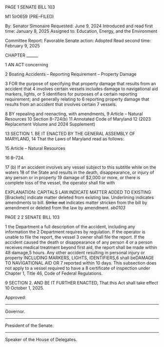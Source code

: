 PAGE 1
SENATE BILL 103

M1 5lr0659
(PRE–FILED)

By: Senator Simonaire
Requested: June 9, 2024
Introduced and read first time: January 8, 2025
Assigned to: Education, Energy, and the Environment

Committee Report: Favorable
Senate action: Adopted
Read second time: February 9, 2025

CHAPTER ______

1 AN ACT concerning

2 Boating Accidents – Reporting Requirement – Property Damage

3 FOR the purpose of specifying that property damage that results from an accident that
4 involves certain vessels includes damage to navigational aid markers, lights, or
5 identifiers for purposes of a certain reporting requirement; and generally relating to
6 reporting property damage that results from an accident that involves certain
7 vessels.

8 BY repealing and reenacting, with amendments,
9 Article – Natural Resources
10 Section 8–724(b)
11 Annotated Code of Maryland
12 (2023 Replacement Volume and 2024 Supplement)

13 SECTION 1. BE IT ENACTED BY THE GENERAL ASSEMBLY OF MARYLAND,
14 That the Laws of Maryland read as follows:

15 Article – Natural Resources

16 8–724.

17 (b) If an accident involves any vessel subject to this subtitle while on the waters
18 of the State and results in the death, disappearance, or injury of any person or in property
19 damage of $2,000 or more, or there is complete loss of the vessel, the operator shall file with

EXPLANATION: CAPITALS LAW.INDICATE MATTER ADDED TO EXISTING
[Brackets] indicate matter deleted from existing law.
Underlining indicates amendments to bill.
~~Strike~~ ~~out~~ indicates matter stricken from the bill by amendment or deleted from the law by
amendment. *sb0103*

PAGE 2
2 SENATE BILL 103

1 the Department a full description of the accident, including any information the
2 Department requires by regulation. If the operator is unable to file the report, the vessel
3 owner shall file the report. If the accident caused the death or disappearance of any person
4 or a person receives medical treatment beyond first aid, the report shall be made within 48
damage,5 hours. Any other accident resulting in personal injury or property INCLUDING
MARKERS, LIGHTS, IDENTIFIERS,6 shall beDAMAGE TO NAVIGATIONAL AID OR
7 reported within 10 days. This subsection does not apply to a vessel required to have a
8 certificate of inspection under Chapter 1, Title 46, Code of Federal Regulations.

9 SECTION 2. AND BE IT FURTHER ENACTED, That this Act shall take effect
10 October 1, 2025.

Approved:

________________________________________________________________________________
Governor.

________________________________________________________________________________
President of the Senate.

________________________________________________________________________________
Speaker of the House of Delegates.